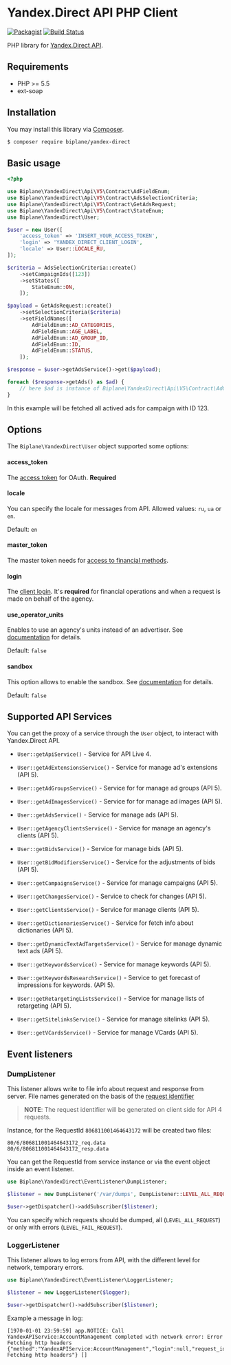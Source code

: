 # Yandex.Direct API PHP Client 
[![Packagist](https://img.shields.io/packagist/vpre/biplane/yandex-direct.svg?maxAge=2592000)](https://packagist.org/packages/biplane/yandex-direct)
[![Build Status](https://travis-ci.org/biplane/yandex-direct.svg?branch=master)](https://travis-ci.org/biplane/yandex-direct)

PHP library for [Yandex.Direct API](https://tech.yandex.ru/direct/).

## Requirements

 * PHP >= 5.5
 * ext-soap

## Installation

You may install this library via [Composer](https://getcomposer.org/).

```bash
$ composer require biplane/yandex-direct
```

## Basic usage

```php
<?php

use Biplane\YandexDirect\Api\V5\Contract\AdFieldEnum;
use Biplane\YandexDirect\Api\V5\Contract\AdsSelectionCriteria;
use Biplane\YandexDirect\Api\V5\Contract\GetAdsRequest;
use Biplane\YandexDirect\Api\V5\Contract\StateEnum;
use Biplane\YandexDirect\User;

$user = new User([
    'access_token' => 'INSERT_YOUR_ACCESS_TOKEN',
    'login' => 'YANDEX_DIRECT_CLIENT_LOGIN',
    'locale' => User::LOCALE_RU,
]);

$criteria = AdsSelectionCriteria::create()
    ->setCampaignIds([123])
    ->setStates([
        StateEnum::ON,
    ]);

$payload = GetAdsRequest::create()
    ->setSelectionCriteria($criteria)
    ->setFieldNames([
        AdFieldEnum::AD_CATEGORIES,
        AdFieldEnum::AGE_LABEL,
        AdFieldEnum::AD_GROUP_ID,
        AdFieldEnum::ID,
        AdFieldEnum::STATUS,
    ]);

$response = $user->getAdsService()->get($payload);

foreach ($response->getAds() as $ad) {
    // here $ad is instance of Biplane\YandexDirect\Api\V5\Contract\AdGetItem
}
```

In this example will be fetched all actived ads for campaign with ID 123.

## Options

The `Biplane\YandexDirect\User` object supported some options:

#### access_token 

The [access token](https://tech.yandex.ru/direct/doc/dg-v4/concepts/auth-token-docpage/) for OAuth. **Required** 

#### locale

You can specify the locale for messages from API. Allowed values: `ru`, `ua` or `en`. 

Default: `en`

#### master_token

The master token needs for [access to financial methods](https://tech.yandex.ru/direct/doc/dg-v4/concepts/finance-token-docpage/). 

#### login

The [client login](https://tech.yandex.ru/direct/doc/dg/concepts/headers-docpage/#request). 
It's **required** for financial operations and when a request is made on behalf of the agency.

#### use_operator_units

Enables to use an agency's units instead of an advertiser.
See [documentation](https://tech.yandex.ru/direct/doc/dg/concepts/headers-docpage/#use-operator-units) for details.

Default: `false`

#### sandbox

This option allows to enable the sandbox.
See [documentation](https://tech.yandex.ru/direct/doc/dg/best-practice/quick-start-docpage/#sandbox) for details.

Default: `false`

## Supported API Services

You can get the proxy of a service through the `User` object, to interact with Yandex.Direct API.

* `User::getApiService()` - Service for API Live 4.

* `User::getAdExtensionsService()` - Service for manage ad's extensions (API 5).

* `User::getAdGroupsService()` - Service for for manage ad groups (API 5).

* `User::getAdImagesService()` - Service for for manage ad images (API 5).

* `User::getAdsService()` - Service for manage ads (API 5).

* `User::getAgencyClientsService()` - Service for manage an agency's clients (API 5).

* `User::getBidsService()` - Service for manage bids (API 5).

* `User::getBidModifiersService()` - Service for the adjustments of bids (API 5).

* `User::getCampaignsService()` - Service for manage campaigns (API 5).

* `User::getChangesService()` - Service to check for changes (API 5).

* `User::getClientsService()` - Service for manage clients (API 5).

* `User::getDictionariesService()` - Service for fetch info about dictionaries (API 5).

* `User::getDynamicTextAdTargetsService()` - Service for manage dynamic text ads (API 5).

* `User::getKeywordsService()` - Service for manage keywords (API 5).

* `User::getKeywordsResearchService()` - Service to get forecast of impressions for keywords. (API 5).

* `User::getRetargetingListsService()` - Service for manage lists of retargeting (API 5).

* `User::getSitelinksService()` - Service for manage sitelinks (API 5).

* `User::getVCardsService()` - Service for manage VCards (API 5).

## Event listeners

### DumpListener

This listener allows write to file info about request and response from server. File names generated 
on the basis of the [request identifier](https://tech.yandex.ru/direct/doc/dg/concepts/headers-docpage/#response)

> **NOTE**: The request identifier will be generated on client side for API 4 requests.

Instance, for the RequestId `806811001464643172` will be created two files:

    80/6/806811001464643172_req.data
    80/6/806811001464643172_resp.data

You can get the RequestId from service instance or via the event object inside an event listener.

```php
use Biplane\YandexDirect\EventListener\DumpListener;

$listener = new DumpListener('/var/dumps', DumpListener::LEVEL_ALL_REQUEST);

$user->getDispatcher()->addSubscriber($listener);
```

You can specify which requests should be dumped, all (`LEVEL_ALL_REQUEST`) 
or only with errors (`LEVEL_FAIL_REQUEST`).

### LoggerListener

This listener allows to log errors from API, with the different level for network, 
temporary errors.

```php
use Biplane\YandexDirect\EventListener\LoggerListener;

$listener = new LoggerListener($logger);

$user->getDispatcher()->addSubscriber($listener);
```

Example a message in log:

    [1970-01-01 23:59:59] app.NOTICE: Call YandexAPIService:AccountManagement completed with network error: Error Fetching http headers {"method":"YandexAPIService:AccountManagement","login":null,"request_id":"794841001487675763","error":"Error Fetching http headers"} []

